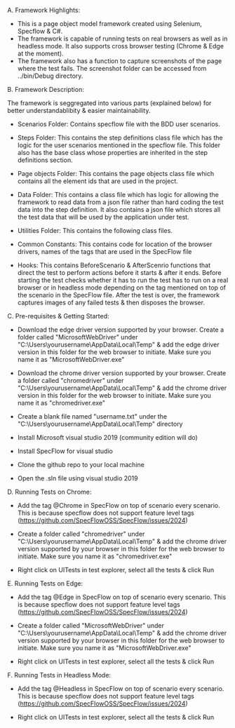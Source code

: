 A. Framework Highlights:

- This is a page object model framework created using Selenium, Specflow & C#.
- The framework is capable of running tests on real browsers as well as in headless mode. It also supports cross browser testing (Chrome & Edge at the moment).
- The framework also has a function to capture screenshots of the page where the test fails. The screenshot folder can be accessed from ../bin/Debug directory.

B. Framework Description:

The framework is seggregated into various parts (explained below) for better understandablibity & easier maintainability.

- Scenarios Folder: Contains specflow file with the BDD user scenarios.

- Steps Folder: This contains the step definitions class file which has the logic for the user scenarios mentioned in the specflow file. This folder also has the base class whose properties are inherited in the step definitions section.

- Page objects Folder: This contains the page objects class file which contains all the element ids that are used in the project.

- Data Folder: This contains a class file which has logic for allowing the framework to read data from a json file rather than hard coding the test data into the step definition. It also contains a json file which stores all the test data that will be used by the application under test.

- Utilities Folder: This contains the following class files.

- Common Constants: This contains code for location of the browser drivers, names of the tags that are used in the SpecFlow file

- Hooks: This contains BeforeScenario & AfterScenrio functions that direct the test to perform actions before it starts & after it ends. Before starting the test checks whether it has to run the test has to run on a real browser or in headless mode depending on the tag mentioned on top of the scenario in the SpecFlow file. After the test is over, the framework captures images of any failed tests & then disposes the browser.

C. Pre-requisites & Getting Started:

- Download the edge driver version supported by your browser. Create a folder called "MicrosoftWebDriver" under "C:\Users\yourusername\AppData\Local\Temp" & add the edge driver version in this folder for the web browser to initiate. Make sure you name it as "MicrosoftWebDriver.exe"

- Download the chrome driver version supported by your browser. Create a folder called "chromedriver" under "C:\Users\yourusername\AppData\Local\Temp" & add the chrome driver version in this folder for the web browser to initiate. Make sure you name it as "chromedriver.exe"

- Create a blank file named "username.txt" under the "C:\Users\yourusername\AppData\Local\Temp" directory

- Install Microsoft visual studio 2019 (community edition will do)

- Install SpecFlow for visual studio

- Clone the github repo to your local machine

- Open the .sln file using visual studio 2019

D. Running Tests on Chrome:

- Add the tag @Chrome in SpecFlow on top of scenario every scenario. This is because specflow does not support feature level tags (https://github.com/SpecFlowOSS/SpecFlow/issues/2024)

- Create a folder called "chromedriver" under "C:\Users\yourusername\AppData\Local\Temp" & add the chrome driver version supported by your browser in this folder for the web browser to initiate. Make sure you name it as "chromedriver.exe"

- Right click on UITests in test explorer, select all the tests & click Run

E. Running Tests on Edge:

- Add the tag @Edge in SpecFlow on top of scenario every scenario. This is because specflow does not support feature level tags (https://github.com/SpecFlowOSS/SpecFlow/issues/2024)

- Create a folder called "MicrosoftWebDriver" under "C:\Users\yourusername\AppData\Local\Temp" & add the chrome driver version supported by your browser in this folder for the web browser to initiate. Make sure you name it as "MicrosoftWebDriver.exe"

- Right click on UITests in test explorer, select all the tests & click Run

F. Running Tests in Headless Mode:

- Add the tag @Headless in SpecFlow on top of scenario every scenario. This is because specflow does not support feature level tags (https://github.com/SpecFlowOSS/SpecFlow/issues/2024)

- Right click on UITests in test explorer, select all the tests & click Run
